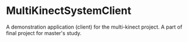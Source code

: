# MultiKinectSystemClient
A demonstration application (client) for the multi-kinect project. A part of final project for master's study.
